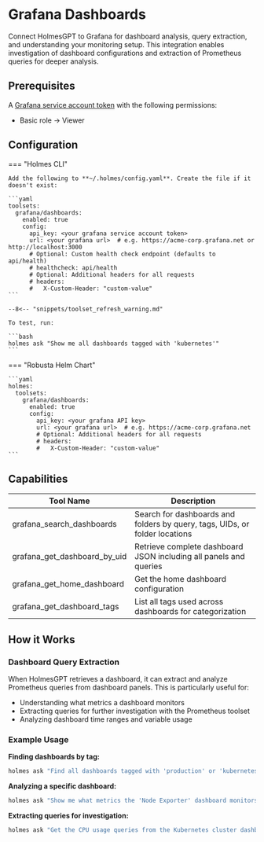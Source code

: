 # Grafana Dashboards

Connect HolmesGPT to Grafana for dashboard analysis, query extraction, and understanding your monitoring setup. This integration enables investigation of dashboard configurations and extraction of Prometheus queries for deeper analysis.

## Prerequisites

A [Grafana service account token](https://grafana.com/docs/grafana/latest/administration/service-accounts/) with the following permissions:

- Basic role → Viewer

## Configuration

=== "Holmes CLI"

    Add the following to **~/.holmes/config.yaml**. Create the file if it doesn't exist:

    ```yaml
    toolsets:
      grafana/dashboards:
        enabled: true
        config:
          api_key: <your grafana service account token>
          url: <your grafana url>  # e.g. https://acme-corp.grafana.net or http://localhost:3000
          # Optional: Custom health check endpoint (defaults to api/health)
          # healthcheck: api/health
          # Optional: Additional headers for all requests
          # headers:
          #   X-Custom-Header: "custom-value"
    ```

    --8<-- "snippets/toolset_refresh_warning.md"

    To test, run:

    ```bash
    holmes ask "Show me all dashboards tagged with 'kubernetes'"
    ```

=== "Robusta Helm Chart"

    ```yaml
    holmes:
      toolsets:
        grafana/dashboards:
          enabled: true
          config:
            api_key: <your grafana API key>
            url: <your grafana url>  # e.g. https://acme-corp.grafana.net
            # Optional: Additional headers for all requests
            # headers:
            #   X-Custom-Header: "custom-value"
    ```

## Capabilities

| Tool Name | Description |
|-----------|-------------|
| grafana_search_dashboards | Search for dashboards and folders by query, tags, UIDs, or folder locations |
| grafana_get_dashboard_by_uid | Retrieve complete dashboard JSON including all panels and queries |
| grafana_get_home_dashboard | Get the home dashboard configuration |
| grafana_get_dashboard_tags | List all tags used across dashboards for categorization |

## How it Works

### Dashboard Query Extraction

When HolmesGPT retrieves a dashboard, it can extract and analyze Prometheus queries from dashboard panels. This is particularly useful for:

- Understanding what metrics a dashboard monitors
- Extracting queries for further investigation with the Prometheus toolset
- Analyzing dashboard time ranges and variable usage

### Example Usage

**Finding dashboards by tag:**
```bash
holmes ask "Find all dashboards tagged with 'production' or 'kubernetes'"
```

**Analyzing a specific dashboard:**
```bash
holmes ask "Show me what metrics the 'Node Exporter' dashboard monitors"
```

**Extracting queries for investigation:**
```bash
holmes ask "Get the CPU usage queries from the Kubernetes cluster dashboard and check if any nodes are throttling"
```
